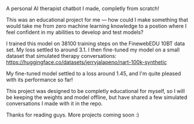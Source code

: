 A personal AI therapist chatbot I made, completly from scratch!

This was an educational project for me — how could I make something that would take me from zero machine learning knowledge to a postion where I feel confident in my abilities to develop and test models?

I trained this model on 38100 training steps on the FinewebEDU 10BT data set. My loss settled to around 3.1. I then fine-tuned my model on a small dataset that simulated therapy conversations: https://huggingface.co/datasets/jerryjalapeno/nart-100k-synthetic

My fine-tuned model settled to a loss around 1.45, and I'm quite pleased with its performance so far!

This project was designed to be completly educational for myself, so I will be keeping the weights and model offline, but have shared a few simulated conversations I made with it in the repo.

Thanks for reading guys. More projects coming soon :)
